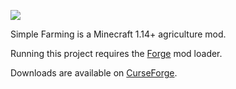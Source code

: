 <a href="https://www.curseforge.com/minecraft/mc-mods/simple-farming"><img src="http://cf.way2muchnoise.eu/full_327554_downloads.svg" /></a>

Simple Farming is a Minecraft 1.14+ agriculture mod.

Running this project requires the [Forge](http://files.minecraftforge.net/) mod loader.

Downloads are available on [CurseForge](https://www.curseforge.com/minecraft/mc-mods/simple-farming).
